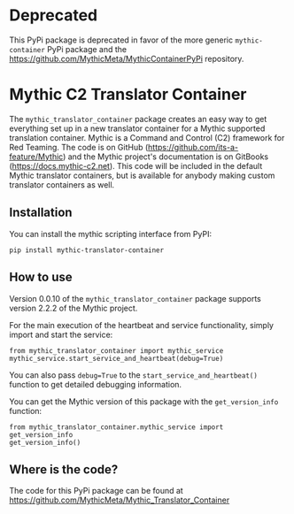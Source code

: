 # Deprecated

This PyPi package is deprecated in favor of the more generic `mythic-container` PyPi package and the https://github.com/MythicMeta/MythicContainerPyPi repository.


# Mythic C2 Translator Container

The `mythic_translator_container` package creates an easy way to get everything set up in a new translator container for a Mythic supported translation container. Mythic is a Command and Control (C2) framework for Red Teaming. The code is on GitHub (https://github.com/its-a-feature/Mythic) and the Mythic project's documentation is on GitBooks (https://docs.mythic-c2.net). This code will be included in the default Mythic translator containers, but is available for anybody making custom translator containers as well.

## Installation

You can install the mythic scripting interface from PyPI:

```
pip install mythic-translator-container
```

## How to use

Version 0.0.10 of the `mythic_translator_container` package supports version 2.2.2 of the Mythic project.

For the main execution of the heartbeat and service functionality, simply import and start the service:
```
from mythic_translator_container import mythic_service
mythic_service.start_service_and_heartbeat(debug=True)
```

You can also pass `debug=True` to the `start_service_and_heartbeat()` function to get detailed debugging information.

You can get the Mythic version of this package with the `get_version_info` function:
```
from mythic_translator_container.mythic_service import get_version_info
get_version_info()
```

## Where is the code?

The code for this PyPi package can be found at https://github.com/MythicMeta/Mythic_Translator_Container 

